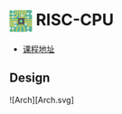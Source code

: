 # <img src="/static/cpu.png" width="40" align=center /> RISC-CPU

- [课程地址](https://github.com/ACMClassCourses/RISCV-CPU)

## Design

![Arch][Arch.svg]

